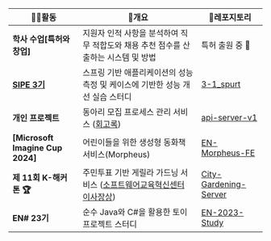 | 🧑‍💻활동                         | 🎯개요                                                                                                               | 🎁레포지토리                                                                                           |
|--------------------------------|------------------------------------------------------------------------------------------------------------------|-------------------------------------------------------------------------------------------------|
| **학사 수업[특허와 창업]**                    | 지원자 인적 사항을 분석하여 직무 적합도와 채용 추천 점수를 산출하는 시스템 및 방법                                                                                      | 특허 출원 중 🔄 |
| **[SIPE 3기](https://github.com/sipe-team)**                    | 스프링 기반 애플리케이션의 성능 측정 및 케이스에 기반한 성능 개선 실습 스터디                                                                     | [3-1_spurt](Https://github.com/sipe-Team/3-1_spurt.git)                                         |
| **개인 프로젝트**                    | 동아리 모집 프로세스 관리 서비스 ([회고록]())                                                                                     | [api-server-v1](Https://github.com/Recruiting-Your-Club/api-Server-V1.git) |
| **[Microsoft Imagine Cup 2024]**                                   | 어린이들을 위한 생성형 동화책 서비스(Morpheus)                                                                                   | [EN-Morpheus-FE](Https://github.com/sangjun121/EN-Morpheus-FE.git)                              |
| **제 11회 K-해커톤 🏆**           | 주민투표 기반 게릴라 가드닝 서비스 ([소프트웨어교육혁신센터 이사장상](https://drive.google.com/file/d/13WG4F3IH1mdqHToAnbh5EB6S5h1vddG9/view)) | [City-Gardening-Server](Https://github.com/sangjun121/City-Gardening-Server.git)                                            |
| **EN# 23기**                    | 순수 Java와 C#을 활용한 토이 프로젝트 스터디                                                                                     | [EN-2023-Study](Https://github.com/Ensharp-Study/CHO-SANGJUN.git)                               |
